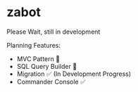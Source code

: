 # zabot
Please Wait, still in development

Planning Features:
- MVC Pattern 🔄 
- SQL Query Builder 🔄 
- Migration ✅ (In Development Progress)
- Commander Console ✅

